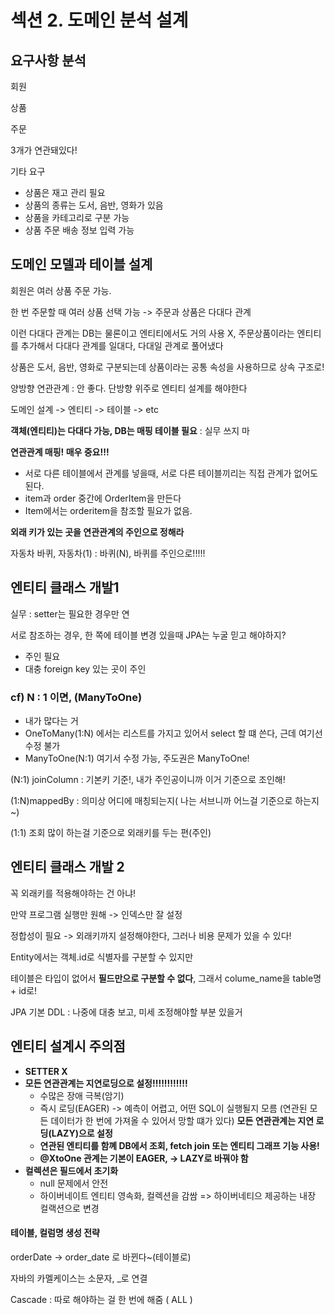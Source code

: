 # 섹션 2. 도메인 분석 설계

## 요구사항 분석

회원

상품

주문

3개가 연관돼있다!



기타 요구

- 상품은 재고 관리 필요
- 상품의 종류는 도서, 음반, 영화가 있음
- 상품을 카테고리로 구분 가능
- 상품 주문 배송 정보 입력 가능



## 도메인 모델과 테이블 설계

회원은 여러 상품 주문 가능.

한 번 주문할 때 여러 상품 선택 가능 -> 주문과 상품은 다대다 관계

이런 다대다 관계는 DB는 물론이고 엔티티에서도 거의 사용 X,  주문상품이라는 엔티티를 추가해서 다대다 관계를 일대다, 다대일 관계로 풀어냈다

상품은 도서, 음반, 영화로 구분되는데 상품이라는 공통 속성을 사용하므로 상속 구조로!



양방향 연관관계 : 안 좋다. 단방향 위주로 엔티티 설계를 해야한다



도메인 설계 -> 엔티티 -> 테이블 -> etc

**객체(엔티티)는 다대다 가능, DB는 매핑 테이블 필요** : 실무 쓰지 마



**연관관계 매핑! 매우 중요!!!**

- 서로 다른 테이블에서 관계를 넣을때, 서로 다른 테이블끼리는 직접 관계가 없어도 된다.
- item과 order 중간에  OrderItem을 만든다
- Item에서는 orderitem을 참조할 필요가 없음. 



**외래 키가 있는 곳을 연관관계의 주인으로 정해라**

자동차 바퀴, 자동차(1) : 바퀴(N), 바퀴를 주인으로!!!!!



## 엔티티 클래스 개발1



실무 : setter는 필요한 경우만 연



서로 참조하는 경우, 한 쪽에 테이블 변경 있을때 JPA는 누굴 믿고 해야하지?

- 주인 필요
- 대충 foreign key 있는 곳이 주인



### cf) N : 1 이면, (ManyToOne)

- 내가 많다는 거
- OneToMany(1:N) 에서는 리스트를 가지고 있어서 select 할 떄 쓴다, 근데 여기선 수정 불가
- ManyToOne(N:1) 여기서 수정 가능, 주도권은 ManyToOne!



(N:1) joinColumn : 기본키 기준!,  내가 주인공이니까 이거 기준으로 조인해!

(1:N)mappedBy : 의미상 어디에 매칭되는지( 나는 서브니까 어느걸 기준으로 하는지~)



(1:1) 조회 많이 하는걸 기준으로 외래키를 두는 편(주인)

## 엔티티 클래스 개발 2

꼭 외래키를 적용해야하는 건 아냐!

만약 프로그램 실행만 원해 -> 인덱스만 잘 설정

정합성이 필요 -> 외래키까지 설정해야한다, 그러나 비용 문제가 있을 수 있다!



Entity에서는 객체.id로 식별자를 구분할 수 있지만

테이블은 타입이 없어서 **필드만으로 구분할 수 없다**, 그래서 colume_name을 table명 + id로!



JPA 기본 DDL : 나중에 대충 보고, 미세 조정해야할 부분 있을거



## 엔티티 설계시 주의점



- **SETTER X**
- **모든 연관관계는 지연로딩으로 설정!!!!!!!!!!!!**
  - 수많은 장애 극복(암기)
  - 즉시 로딩(EAGER) -> 예측이 어렵고, 어떤 SQL이 실행될지 모름 (연관된 모든 데이터가 한 번에 가져올 수 있어서 망할 떄가 있다)
    **모든 연관관계는 지연 로딩(LAZY)으로 설정**
  - **연관된 엔티티를 함꼐 DB에서 조회, fetch join 또는 엔티티 그래프 기능 사용!**
  - **@XtoOne 관계는 기본이 EAGER, -> LAZY로 바꿔야 함**
- **컬렉션은 필드에서 초기화**
  - null 문제에서 안전
  - 하이버네이트 엔티티 영속화, 컬렉션을 감쌈 => 하이버네티으 제공하는 내장 컬랙션으로 변경



#### 테이블, 컬럼명 생성 전략

orderDate -> order_date 로 바뀐다~(테이블로)

자바의 카멜케이스는 소문자, _로 연결



Cascade : 따로 해야하는 걸 한 번에 해줌 ( ALL )

